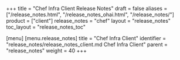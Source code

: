 +++
title = "Chef Infra Client Release Notes"
draft = false
aliases = ["/release_notes.html", "/release_notes_ohai.html", "/release_notes/"]
product = ["client"]
release_notes = "chef"
layout = "release_notes"
toc_layout = "release_notes_toc"

[menu]
  [menu.release_notes]
    title = "Chef Infra Client"
    identifier = "release_notes/release_notes_client.md Chef Infra Client"
    parent = "release_notes"
    weight = 40
+++
